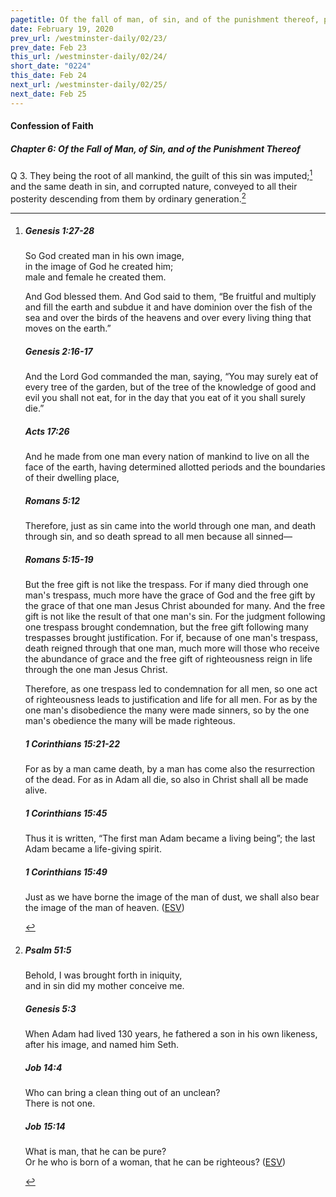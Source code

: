 ```yaml
---
pagetitle: Of the fall of man, of sin, and of the punishment thereof, part 3
date: February 19, 2020
prev_url: /westminster-daily/02/23/
prev_date: Feb 23
this_url: /westminster-daily/02/24/
short_date: "0224"
this_date: Feb 24
next_url: /westminster-daily/02/25/
next_date: Feb 25
---
```


#### Confession of Faith

##### Chapter 6: Of the Fall of Man, of Sin, and of the Punishment Thereof

<span class="q">Q 3.</span> They being the root of all mankind, the guilt of this sin was imputed;[^fnref:wcf1] and the same death in sin, and corrupted nature, conveyed to all their posterity descending from them by ordinary generation.[^fnref:wcf2]

[^fnref:wcf1]: <div class="esv"><h5>Genesis 1:27-28</h5> <div class="esv-text"><div class="block-indent"> <p class="line-group" id="p01001027.01-1">So God created man in his own image,<br /> <span class="indent"></span>in the image of God he created him;<br /> <span class="indent"></span>male and female he created them.</p> </div>  <p id="p01001028.01-1">And God blessed them. And God said to them, &#8220;Be fruitful and multiply and fill the earth and subdue it and have dominion over the fish of the sea and over the birds of the heavens and over every living thing that moves on the earth.&#8221;</p> </div><h5>Genesis 2:16-17</h5> <div class="esv-text"><p id="p01002016.01-2">And the <span class="small-caps">Lord</span> God commanded the man, saying, &#8220;You may surely eat of every tree of the garden, but of the tree of the knowledge of good and evil you shall not eat, for in the day that you eat of it you shall surely die.&#8221;</p> </div><h5>Acts 17:26</h5> <div class="esv-text"><p id="p44017026.01-3">And he made from one man every nation of mankind to live on all the face of the earth, having determined allotted periods and the boundaries of their dwelling place,</p> </div><h5>Romans 5:12</h5> <div class="esv-text"> <p id="p45005012.07-4">Therefore, just as sin came into the world through one man, and death through sin, and so death spread to all men because all sinned&#8212;</p> </div><h5>Romans 5:15-19</h5> <div class="esv-text"><p id="p45005015.01-5">But the free gift is not like the trespass. For if many died through one man's trespass, much more have the grace of God and the free gift by the grace of that one man Jesus Christ abounded for many. And the free gift is not like the result of that one man's sin. For the judgment following one trespass brought condemnation, but the free gift following many trespasses brought justification. For if, because of one man's trespass, death reigned through that one man, much more will those who receive the abundance of grace and the free gift of righteousness reign in life through the one man Jesus Christ.</p>  <p id="p45005018.01-5">Therefore, as one trespass led to condemnation for all men, so one act of righteousness leads to justification and life for all men. For as by the one man's disobedience the many were made sinners, so by the one man's obedience the many will be made righteous.</p> </div><h5>1 Corinthians 15:21-22</h5> <div class="esv-text"><p id="p46015021.01-6">For as by a man came death, by a man has come also the resurrection of the dead. For as in Adam all die, so also in Christ shall all be made alive.</p> </div><h5>1 Corinthians 15:45</h5> <div class="esv-text"><p id="p46015045.01-7">Thus it is written, &#8220;The first man Adam became a living being&#8221;; the last Adam became a life-giving spirit.</p> </div><h5>1 Corinthians 15:49</h5> <div class="esv-text"><p id="p46015049.01-8">Just as we have borne the image of the man of dust, we shall also bear the image of the man of heaven.  (<a href="http://www.esv.org" class="copyright">ESV</a>)</p> </div> </div>

[^fnref:wcf2]: <div class="esv"><h5>Psalm 51:5</h5> <div class="esv-text"><div class="block-indent"> <p class="line-group" id="p19051005.01-1">Behold, I was brought forth in iniquity,<br /> <span class="indent"></span>and in sin did my mother conceive me.</p> </div> </div><h5>Genesis 5:3</h5> <div class="esv-text"><p id="p01005003.01-2">When Adam had lived 130 years, he fathered a son in his own likeness, after his image, and named him Seth.</p> </div><h5>Job 14:4</h5> <div class="esv-text"><div class="block-indent"> <p class="line-group" id="p18014004.01-3">Who can bring a clean thing out of an unclean?<br /> <span class="indent"></span>There is not one.</p> </div> </div><h5>Job 15:14</h5> <div class="esv-text"><div class="block-indent"> <p class="line-group" id="p18015014.01-4">What is man, that he can be pure?<br /> <span class="indent"></span>Or he who is born of a woman, that he can be righteous?  (<a href="http://www.esv.org" class="copyright">ESV</a>)</p> </div> </div> </div>

